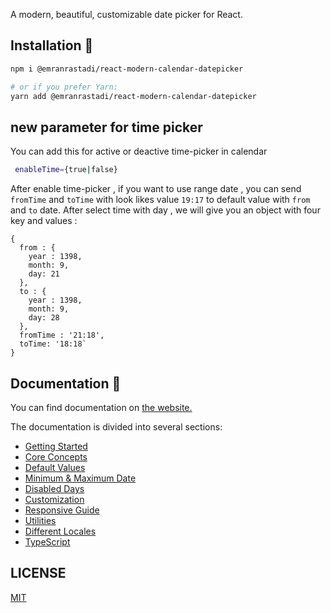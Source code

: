 
A modern, beautiful, customizable date picker for React.

## Installation 🚀
```bash
npm i @emranrastadi/react-modern-calendar-datepicker

# or if you prefer Yarn:
yarn add @emranrastadi/react-modern-calendar-datepicker
```

## new parameter for time picker
You can add this for active or deactive time-picker in calendar
 ```bash
  enableTime={true|false}
```
After enable time-picker , if you want to use range date , you can send `fromTime` and `toTime` with look likes value `19:17` to default value with `from` and `to` date. 
After select time with day , we will give you an object with four key and values :
```
{
  from : {
    year : 1398,
    month: 9,
    day: 21
  },
  to : {
    year : 1398,
    month: 9,
    day: 28
  },
  fromTime : '21:18',
  toTime: '18:18`
}
```
## Documentation 📄
You can find documentation on [the website.](https://kiarash-z.github.io/react-modern-calendar-datepicker/)

The documentation is divided into several sections:
- [Getting Started](https://kiarash-z.github.io/react-modern-calendar-datepicker/docs/getting-started)
- [Core Concepts](https://kiarash-z.github.io/react-modern-calendar-datepicker/docs/core-concepts)
- [Default Values](https://kiarash-z.github.io/react-modern-calendar-datepicker/docs/default-values)
- [Minimum & Maximum Date](https://kiarash-z.github.io/react-modern-calendar-datepicker/docs/minimum-maximum-date)
- [Disabled Days](https://kiarash-z.github.io/react-modern-calendar-datepicker/docs/disabled-days)
- [Customization](https://kiarash-z.github.io/react-modern-calendar-datepicker/docs/customization)
- [Responsive Guide](https://kiarash-z.github.io/react-modern-calendar-datepicker/docs/responsive-guide)
- [Utilities](https://kiarash-z.github.io/react-modern-calendar-datepicker/docs/utilities)
- [Different Locales](https://kiarash-z.github.io/react-modern-calendar-datepicker/docs/different-locales)
- [TypeScript](https://kiarash-z.github.io/react-modern-calendar-datepicker/docs/typescript)

## LICENSE

[MIT](LICENSE)

